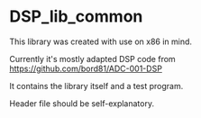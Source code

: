# DSP_lib_common

This library was created with use on x86 in mind.

Currently it's mostly adapted DSP code from https://github.com/bord81/ADC-001-DSP

It contains the library itself and a test program.

Header file should be self-explanatory.
